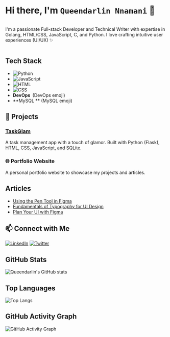 # Hi there, I'm `Queendarlin Nnamani` 👋

<p style="display: inline-block;">
I'm a passionate Full-stack Developer and Technical Writer with expertise in Golang, HTML/CSS, JavaScript, C, and Python. I love crafting intuitive user experiences (UI/UX) ✨
</p>

## Tech Stack

* ![Python](https://img.shields.io/badge/Python-3776AB?style=for-the-badge&logo=python&logoColor=white)
* ![JavaScript](https://img.shields.io/badge/JavaScript-F7DF1E?style=for-the-badge&logo=javascript&logoColor=black)
* ![HTML](https://img.shields.io/badge/HTML-E34F26?style=for-the-badge&logo=html5&logoColor=white)
* ![CSS](https://img.shields.io/badge/CSS-1572B6?style=for-the-badge&logo=css3&logoColor=white)
* **DevOps ️** (DevOps emoji)
* **MySQL ** (MySQL emoji)


## 🔭 Projects

### [TaskGlam](https://taskglamapp.onrender.com)
A task management app with a touch of glamor. Built with Python (Flask), HTML, CSS, JavaScript, and SQLite.

### 🌐 Portfolio Website
A personal portfolio website to showcase my projects and articles.

## Articles

- [Using the Pen Tool in Figma](https://blog.openreplay.com/using-the-pen-tool-in-figma/)
- [Fundamentals of Typography for UI Design](https://blog.openreplay.com/fundamentals-of-typography-for-ui-design/)
- [Plan Your UI with Figma](https://blog.openreplay.com/plan-your-ui-with-figma/)

## 📫 Connect with Me

[![LinkedIn](https://img.shields.io/badge/LinkedIn-0077B5?style=for-the-badge&logo=linkedin&logoColor=white)](https://www.linkedin.com/in/queendarlin-nnamani/)
[![Twitter](https://img.shields.io/badge/Twitter-1DA1F2?style=for-the-badge&logo=twitter&logoColor=white)](https://twitter.com/QOdinaka)

## GitHub Stats

![Queendarlin's GitHub stats](https://github-readme-stats.vercel.app/api?username=queendarlin&show_icons=true&theme=radical)

## Top Languages

![Top Langs](https://github-readme-stats.vercel.app/api/top-langs/?username=queendarlin&layout=compact&theme=radical)

## GitHub Activity Graph

![GitHub Activity Graph](https://github-readme-activity-graph.cyclic.app/graph?username=queendarlin&theme=dracula)

